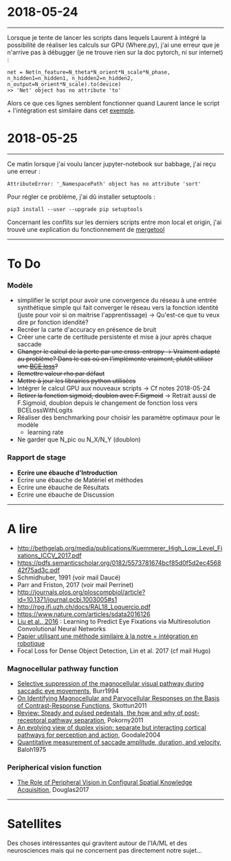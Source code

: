 # 2018-05-24
---
Lorsque je tente de lancer les scripts dans lequels Laurent à intégré la possibilité de réaliser les calculs sur GPU (Where.py), j'ai une erreur que je n'arrive pas à débugger (je ne trouve rien sur la doc pytorch, ni sur internet) :

    net = Net(n_feature=N_theta*N_orient*N_scale*N_phase, n_hidden1=n_hidden1, n_hidden2=n_hidden2, n_output=N_orient*N_scale).to(device)
    >> 'Net' object has no attribute 'to'
    
Alors ce que ces lignes semblent fonctionner quand Laurent lance le script + l'intégration est similaire dans cet [exemple](https://github.com/pytorch/examples/blob/master/mnist/main.py).

# 2018-05-25
---
Ce matin lorsque j'ai voulu lancer jupyter-notebook sur babbage, j'ai reçu une erreur :

    AttributeError: '_NamespacePath' object has no attribute 'sort'

Pour régler ce problème, j'ai dû installer setuptools :

    pip3 install --user --upgrade pip setuptools
    
Concernant les conflits sur les derniers scripts entre mon local et origin, j'ai trouvé une explication du fonctionnement de [mergetool](https://stackoverflow.com/questions/161813/how-to-resolve-merge-conflicts-in-git)

---
# To Do

### Modèle
+ simplifier le script pour avoir une convergence du réseau à une entrée synthétique simple qui fait converger le réseau vers la fonction identité (juste pour voir si on maitrise l'apprentissage) -> Qu'est-ce que tu veux dire pr fonction idendité?
+ Recréer la carte d'accuracy en présence de bruit
+ Créer une carte de certitude persistente et mise à jour après chaque saccade
+ ~~Changer le calcul de la perte par une cross-entropy -> Vraiment adapté au problème? Dans le cas où on l'implémente vraiment, plutôt utiliser une [BCE loss](https://pytorch.org/docs/0.3.1/nn.html?highlight=normalize#torch.nn.BCELoss)?~~
+ ~~Remettre valeur rho par défaut~~
+ ~~Mettre à jour les librairies python utilisées~~
+ Intégrer le calcul GPU aux nouveaux scripts -> Cf notes 2018-05-24
+ ~~Retirer la fonction sigmoid, doublon avec F.Sigmoid~~ -> Retrait aussi de F.Sigmoid, doublon depuis le changement de fonction loss vers BCELossWithLogits
+ Réaliser des benchmarking pour choisir les paramètre optimaux pour le modèle
    + learning rate
+ Ne garder que N_pic ou N_X/N_Y (doublon)

### Rapport de stage
+ **Ecrire une ébauche d'Introduction**
+ Ecrire une ébauche de Matériel et méthodes
+ Ecrire une ébauche de Résultats
+ Ecrire une ébauche de Discussion

---
# A lire
+ http://bethgelab.org/media/publications/Kuemmerer_High_Low_Level_Fixations_ICCV_2017.pdf
+ https://pdfs.semanticscholar.org/0182/5573781674bcf85d0f5d2ec456842f75ad3c.pdf
+ Schmidhuber, 1991 (voir mail Daucé)
+ Parr and Friston, 2017 (voir mail Perrinet)
+ http://journals.plos.org/ploscompbiol/article?id=10.1371/journal.pcbi.1003005#s1
+ http://rpg.ifi.uzh.ch/docs/RAL18_Loquercio.pdf
+ https://www.nature.com/articles/sdata2016126
+ [Liu et al., 2016](http://ieeexplore.ieee.org/document/7762165/?reload=true) : Learning to Predict Eye Fixations via Multiresolution Convolutional Neural Networks
+ [Papier utilisant une méthode similaire à la notre + intégration en robotique](https://www.researchgate.net/publication/220934961_Fast_Object_Detection_with_Foveated_Imaging_and_Virtual_Saccades_on_Resource_Limited_Robots)
+ Focal Loss for Dense Object Detection, Lin et al. 2017 (cf mail Hugo)
### Magnocellular pathway function  
+ [Selective suppression of the magnocellular visual pathway during saccadic eye movements](http://www.nature.com.lama.univ-amu.fr/articles/371511a0), Burr1994
+ [On Identifying Magnocellular and Parvocellular Responses on the Basis of Contrast-Response Functions](https://www.ncbi.nlm.nih.gov/pmc/articles/PMC3004196/), Skottun2011
+ [Review: Steady and pulsed pedestals, the how and why of post-receptoral pathway separation](http://jov.arvojournals.org/article.aspx?articleid=2191890), Pokorny2011
+ [An evolving view of duplex vision: separate but interacting cortical pathways for perception and action](http://www.sciencedirect.com/science/article/pii/S0959438804000340?via%3Dihub), Goodale2004
+ [Quantitative measurement of saccade amplitude, duration, and velocity](http://n.neurology.org/content/25/11/1065), Baloh1975
### Peripherical vision function
+ [The Role of Peripheral Vision in Configural Spatial Knowledge Acquisition](https://etd.ohiolink.edu/pg_10?0::NO:10:P10_ACCESSION_NUM:wright1496188017928082), Douglas2017

---
# Satellites
Des choses intéressantes qui gravitent autour de l'IA/ML et des neurosciences mais qui ne concernent pas directement notre sujet...